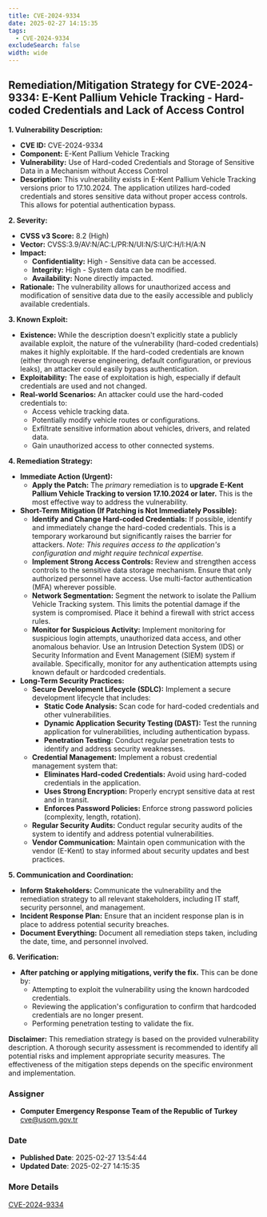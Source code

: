 ```yaml
---
title: CVE-2024-9334
date: 2025-02-27 14:15:35
tags:
  - CVE-2024-9334
excludeSearch: false
width: wide
---
```


## Remediation/Mitigation Strategy for CVE-2024-9334: E-Kent Pallium Vehicle Tracking - Hard-coded Credentials and Lack of Access Control

**1. Vulnerability Description:**

*   **CVE ID:** CVE-2024-9334
*   **Component:** E-Kent Pallium Vehicle Tracking
*   **Vulnerability:** Use of Hard-coded Credentials and Storage of Sensitive Data in a Mechanism without Access Control
*   **Description:** This vulnerability exists in E-Kent Pallium Vehicle Tracking versions prior to 17.10.2024. The application utilizes hard-coded credentials and stores sensitive data without proper access controls.  This allows for potential authentication bypass.

**2. Severity:**

*   **CVSS v3 Score:** 8.2 (High)
*   **Vector:** CVSS:3.9/AV:N/AC:L/PR:N/UI:N/S:U/C:H/I:H/A:N
*   **Impact:**
    *   **Confidentiality:** High - Sensitive data can be accessed.
    *   **Integrity:** High - System data can be modified.
    *   **Availability:** None directly impacted.
*   **Rationale:** The vulnerability allows for unauthorized access and modification of sensitive data due to the easily accessible and publicly available credentials.

**3. Known Exploit:**

*   **Existence:**  While the description doesn't explicitly state a publicly available exploit, the nature of the vulnerability (hard-coded credentials) makes it highly exploitable.  If the hard-coded credentials are known (either through reverse engineering, default configuration, or previous leaks), an attacker could easily bypass authentication.
*   **Exploitability:** The ease of exploitation is high, especially if default credentials are used and not changed.
*   **Real-world Scenarios:** An attacker could use the hard-coded credentials to:
    *   Access vehicle tracking data.
    *   Potentially modify vehicle routes or configurations.
    *   Exfiltrate sensitive information about vehicles, drivers, and related data.
    *   Gain unauthorized access to other connected systems.

**4. Remediation Strategy:**

*   **Immediate Action (Urgent):**
    *   **Apply the Patch:**  The *primary* remediation is to **upgrade E-Kent Pallium Vehicle Tracking to version 17.10.2024 or later.**  This is the most effective way to address the vulnerability.
*   **Short-Term Mitigation (If Patching is Not Immediately Possible):**
    *   **Identify and Change Hard-coded Credentials:** If possible, identify and immediately change the hard-coded credentials.  This is a temporary workaround but significantly raises the barrier for attackers. *Note: This requires access to the application's configuration and might require technical expertise.*
    *   **Implement Strong Access Controls:** Review and strengthen access controls to the sensitive data storage mechanism.  Ensure that only authorized personnel have access.  Use multi-factor authentication (MFA) wherever possible.
    *   **Network Segmentation:**  Segment the network to isolate the Pallium Vehicle Tracking system. This limits the potential damage if the system is compromised.  Place it behind a firewall with strict access rules.
    *   **Monitor for Suspicious Activity:** Implement monitoring for suspicious login attempts, unauthorized data access, and other anomalous behavior. Use an Intrusion Detection System (IDS) or Security Information and Event Management (SIEM) system if available.  Specifically, monitor for any authentication attempts using known default or hardcoded credentials.
*   **Long-Term Security Practices:**
    *   **Secure Development Lifecycle (SDLC):** Implement a secure development lifecycle that includes:
        *   **Static Code Analysis:** Scan code for hard-coded credentials and other vulnerabilities.
        *   **Dynamic Application Security Testing (DAST):**  Test the running application for vulnerabilities, including authentication bypass.
        *   **Penetration Testing:** Conduct regular penetration tests to identify and address security weaknesses.
    *   **Credential Management:**  Implement a robust credential management system that:
        *   **Eliminates Hard-coded Credentials:** Avoid using hard-coded credentials in the application.
        *   **Uses Strong Encryption:** Properly encrypt sensitive data at rest and in transit.
        *   **Enforces Password Policies:**  Enforce strong password policies (complexity, length, rotation).
    *   **Regular Security Audits:** Conduct regular security audits of the system to identify and address potential vulnerabilities.
    *   **Vendor Communication:** Maintain open communication with the vendor (E-Kent) to stay informed about security updates and best practices.

**5. Communication and Coordination:**

*   **Inform Stakeholders:** Communicate the vulnerability and the remediation strategy to all relevant stakeholders, including IT staff, security personnel, and management.
*   **Incident Response Plan:**  Ensure that an incident response plan is in place to address potential security breaches.
*   **Document Everything:**  Document all remediation steps taken, including the date, time, and personnel involved.

**6. Verification:**

*   **After patching or applying mitigations, verify the fix.** This can be done by:
    *   Attempting to exploit the vulnerability using the known hardcoded credentials.
    *   Reviewing the application's configuration to confirm that hardcoded credentials are no longer present.
    *   Performing penetration testing to validate the fix.

**Disclaimer:** This remediation strategy is based on the provided vulnerability description. A thorough security assessment is recommended to identify all potential risks and implement appropriate security measures. The effectiveness of the mitigation steps depends on the specific environment and implementation.

### Assigner
- **Computer Emergency Response Team of the Republic of Turkey** <cve@usom.gov.tr>

### Date
- **Published Date**: 2025-02-27 13:54:44
- **Updated Date**: 2025-02-27 14:15:35

### More Details
[CVE-2024-9334](https://www.cvedetails.com/cve/CVE-2024-9334)
